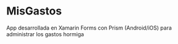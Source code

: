 # MisGastos
App desarrollada en Xamarin Forms con Prism (Android/iOS) para administrar los gastos hormiga
